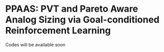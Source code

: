 # PPAAS: PVT and Pareto Aware Analog Sizing via Goal-conditioned Reinforcement Learning
Codes will be available soon

